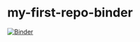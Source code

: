 # my-first-repo-binder

[![Binder](https://mybinder.org/badge_logo.svg)](https://mybinder.org/v2/gh/StefanoAlbertin/my-first-repo-binder/HEAD)
